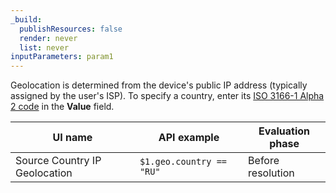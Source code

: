 ```yaml
---
_build:
  publishResources: false
  render: never
  list: never
inputParameters: param1
---
```


Geolocation is determined from the device's public IP address (typically assigned by the user's ISP). To specify a country, enter its [ISO 3166-1 Alpha 2 code](https://www.iso.org/obp/ui/#search/code/) in the **Value** field.

| UI name                       | API example              | Evaluation phase  |
| ----------------------------- | ------------------------ | ----------------- |
| Source Country IP Geolocation | `$1.geo.country == "RU"` | Before resolution |

